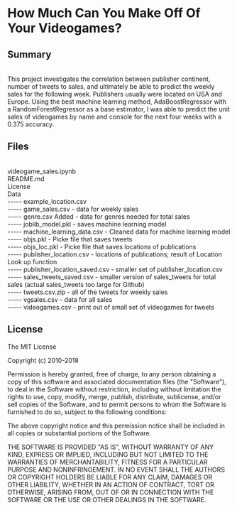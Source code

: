 # How Much Can You Make Off Of Your Videogames?

## Summary
<br>
This project investigates the correlation between publisher continent, number of tweets to sales, and ultimately be able to predict the weekly sales for the following week. Publishers usually were located on USA and Europe. Using the best machine learning method, AdaBoostRegressor with a RandomForestRegressor as a base estimator, I was able to predict the unit sales of videogames by name and console for the next four weeks with a 0.375 accuracy. 

## Files 
<br>
videogame_sales.ipynb <br>
README.md <br>
License <br>
Data <br>
----- example_location.csv	<br>
----- game_sales.csv - data for weekly sales	<br>
----- genre.csv	Added - data for genres needed for total sales <br>
----- joblib_model.pkl - saves machine learning model	<br>
----- machine_learning_data.csv - Cleaned data for machine learning model	<br>
----- objs.pkl - Picke file that saves tweets	<br>
----- objs_loc.pkl - Picke file that saves locations of publications 	<br>
----- publisher_location.csv - locations of publications; result of Location Look up function	<br>
----- publisher_location_saved.csv - smaller set of publisher_location.csv	<br> 
----- sales_tweets_saved.csv - smaller version of sales_tweets for total sales (actual sales_tweets too large for Github)	<br>
----- tweets.csv.zip - all of the tweets for weekly sales	<br>
----- vgsales.csv	- data for all sales<br>
----- videogames.csv - print out of small set of videogames for tweets <br>

## License 

The MIT License

Copyright (c) 2010-2018 

Permission is hereby granted, free of charge, to any person obtaining a copy
of this software and associated documentation files (the "Software"), to deal
in the Software without restriction, including without limitation the rights
to use, copy, modify, merge, publish, distribute, sublicense, and/or sell
copies of the Software, and to permit persons to whom the Software is
furnished to do so, subject to the following conditions:

The above copyright notice and this permission notice shall be included in
all copies or substantial portions of the Software.

THE SOFTWARE IS PROVIDED "AS IS", WITHOUT WARRANTY OF ANY KIND, EXPRESS OR
IMPLIED, INCLUDING BUT NOT LIMITED TO THE WARRANTIES OF MERCHANTABILITY,
FITNESS FOR A PARTICULAR PURPOSE AND NONINFRINGEMENT. IN NO EVENT SHALL THE
AUTHORS OR COPYRIGHT HOLDERS BE LIABLE FOR ANY CLAIM, DAMAGES OR OTHER
LIABILITY, WHETHER IN AN ACTION OF CONTRACT, TORT OR OTHERWISE, ARISING FROM,
OUT OF OR IN CONNECTION WITH THE SOFTWARE OR THE USE OR OTHER DEALINGS IN
THE SOFTWARE.
